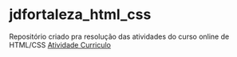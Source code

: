 # jdfortaleza_html_css
Repositório criado pra resolução das atividades do curso online de HTML/CSS
[Atividade Curriculo](https://wiillguerra.github.io/jdfortaleza_html_css/curriculo/atividade_curriculo.html)
